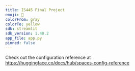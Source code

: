 ```yaml
---
title: IS445 Final Project
emoji: 🐠
colorFrom: gray
colorTo: yellow
sdk: streamlit
sdk_version: 1.40.2
app_file: app.py
pinned: false
---
```


Check out the configuration reference at https://huggingface.co/docs/hub/spaces-config-reference
